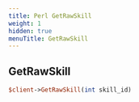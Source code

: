 ```yaml
---
title: Perl GetRawSkill
weight: 1
hidden: true
menuTitle: GetRawSkill
---
```

## GetRawSkill
```perl
$client->GetRawSkill(int skill_id)
```